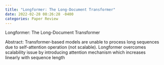 ```yaml
---
title: "Longformer: The Long-Document Transformer"
date: 2022-02-28 08:26:28 -0400
categories: Paper Review
---
```

Longformer: The Long-Document Transformer

Abstract:
  Transformer-based models are unable to process long sequences due to self-attention operation (not scalable).  Longformer overcomes scalability issue by introducing attention mechanism which increases linearly with sequence length
    
